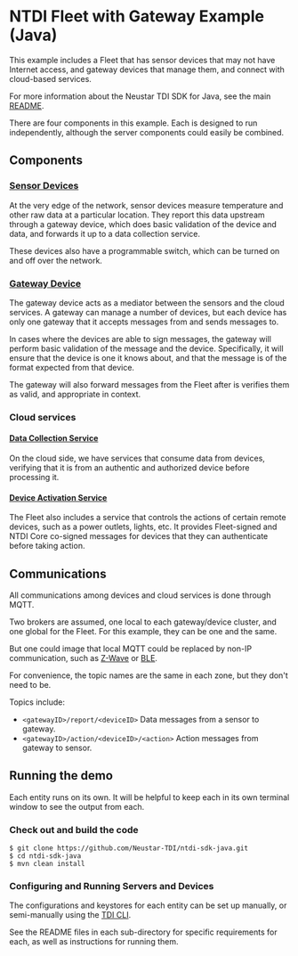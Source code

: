 # NTDI Fleet with Gateway Example (Java)

This example includes a Fleet that has sensor devices that may not have Internet access, and gateway devices that manage them, and connect with cloud-based services.

For more information about the Neustar TDI SDK for Java, see the main [README](../../README.md).

There are four components in this example. Each is designed to run independently, although the server components could easily be combined.

## Components

### [Sensor Devices](device-sensor/README.md)

At the very edge of the network, sensor devices measure temperature and other raw data at a particular location. They report this data upstream through a gateway device, which does basic validation of the device and data, and forwards it up to a data collection service.

These devices also have a programmable switch, which can be turned on and off over the network.

### [Gateway Device](device-gateway/README.md)

The gateway device acts as a mediator between the sensors and the cloud services. A gateway can manage a number of devices, but each device has only one gateway that it accepts messages from and sends messages to.

In cases where the devices are able to sign messages, the gateway will perform basic validation of the message and the device. Specifically, it will ensure that the device is one it knows about, and that the message is of the format expected from that device.

The gateway will also forward messages from the Fleet after is verifies them as valid, and appropriate in context.

### Cloud services

#### [Data Collection Service](server-data-collector/README.md)

On the cloud side, we have services that consume data from devices, verifying that it is from an authentic and authorized device before processing it.

#### [Device Activation Service](server-actuator/README.md)

The Fleet also includes a service that controls the actions of certain remote devices, such as a power outlets, lights, etc. It provides Fleet-signed and NTDI Core co-signed messages for devices that they can authenticate before taking action.

## Communications

All communications among devices and cloud services is done through MQTT.

Two brokers are assumed, one local to each gateway/device cluster, and one global for the Fleet. For this example, they can be one and the same.

But one could image that local MQTT could be replaced by non-IP communication, such as [Z-Wave](https://en.wikipedia.org/wiki/Z-Wave) or [BLE](https://en.wikipedia.org/wiki/Bluetooth_Low_Energy).

For convenience, the topic names are the same in each zone, but they don't need to be.

Topics include:
* `<gatewayID>/report/<deviceID>`
Data messages from a sensor to gateway.
* `<gatewayID>/action/<deviceID>/<action>`
Action messages from gateway to sensor.

## Running the demo

Each entity runs on its own. It will be helpful to keep each in its own terminal window to see the output from each.

### Check out and build the code

```
$ git clone https://github.com/Neustar-TDI/ntdi-sdk-java.git
$ cd ntdi-sdk-java
$ mvn clean install
```

### Configuring and Running Servers and Devices

The configurations and keystores for each entity can be set up manually, or semi-manually using the [TDI CLI](./README-cli.md).

See the README files in each sub-directory for specific requirements for each, as well as instructions for running them.
